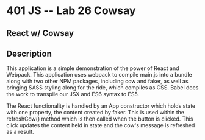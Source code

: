 401 JS --  Lab 26 Cowsay
===

## React w/ Cowsay

## Description

This application is a simple demonstration of the power of React and Webpack.  This application uses webpack to compile main.js into a bundle along with two other NPM packages, including cow and faker, as well as bringing SASS styling along for the ride, which compiles as CSS.  Babel does the work to transpile our JSX and ES6 syntax to ES5.  

The React functionality is handled by an App constructor which holds state with one property, the content created by faker.  This is used within the refreshCow() method which is then called when the button is clicked.  This click updates the content held in state and the cow's message is refreshed as a result.
